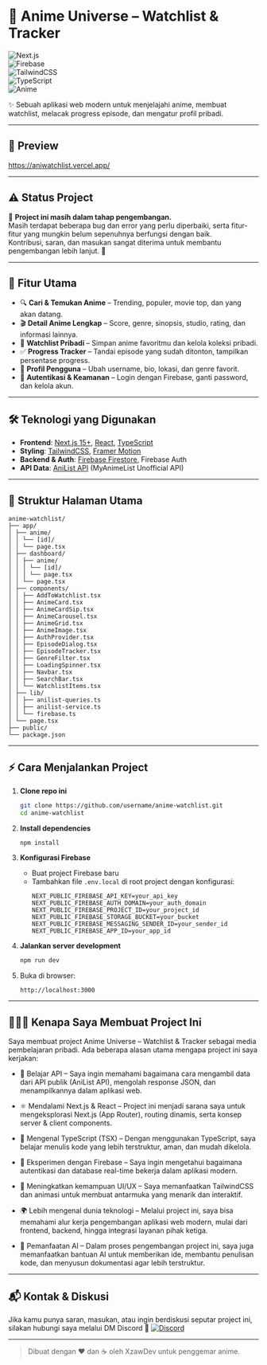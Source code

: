 # 🌌 Anime Universe – Watchlist & Tracker

![Next.js](https://img.shields.io/badge/Next.js-15.4.7-black?style=for-the-badge&logo=next.js)  
![Firebase](https://img.shields.io/badge/Firebase-Backend-orange?style=for-the-badge&logo=firebase)  
![TailwindCSS](https://img.shields.io/badge/TailwindCSS-Design-blue?style=for-the-badge&logo=tailwindcss)  
![TypeScript](https://img.shields.io/badge/TypeScript-Strict-blue?style=for-the-badge&logo=typescript)  
![Anime](https://img.shields.io/badge/Powered%20by-AniList%20API-blue?style=for-the-badge&logo=graphql)

✨ Sebuah aplikasi web modern untuk menjelajahi anime, membuat
watchlist, melacak progress episode, dan mengatur profil pribadi.

---

## 📸 Preview

https://aniwatchlist.vercel.app/

---

## ⚠️ Status Project

🚧 **Project ini masih dalam tahap pengembangan.**  
Masih terdapat beberapa bug dan error yang perlu diperbaiki, serta fitur-fitur yang mungkin belum sepenuhnya berfungsi dengan baik.  
Kontribusi, saran, dan masukan sangat diterima untuk membantu pengembangan lebih lanjut. 🙌

---

## 🚀 Fitur Utama

- 🔍 **Cari & Temukan Anime** – Trending, populer, movie top, dan yang akan datang.
- 🎬 **Detail Anime Lengkap** – Score, genre, sinopsis, studio, rating, dan informasi lainnya.
- 📑 **Watchlist Pribadi** – Simpan anime favoritmu dan kelola koleksi pribadi.
- ✅ **Progress Tracker** – Tandai episode yang sudah ditonton, tampilkan persentase progress.
- 👤 **Profil Pengguna** – Ubah username, bio, lokasi, dan genre favorit.
- 🔐 **Autentikasi & Keamanan** – Login dengan Firebase, ganti password, dan kelola akun.

---

## 🛠️ Teknologi yang Digunakan

- **Frontend**: [Next.js 15+](https://nextjs.org/), [React](https://react.dev/), [TypeScript](https://www.typescriptlang.org/)
- **Styling**: [TailwindCSS](https://tailwindcss.com/), [Framer Motion](https://www.framer.com/motion/)
- **Backend & Auth**: [Firebase Firestore](https://firebase.google.com/), Firebase Auth
- **API Data**: [AniList API](https://anilist.co/) (MyAnimeList Unofficial API)

---

## 📂 Struktur Halaman Utama

```
anime-watchlist/
├── app/
│ ├── anime/
│ │ └── [id]/
│ │ └── page.tsx
│ ├── dashboard/
│ │ ├── anime/
│ │ │ └── [id]/
│ │ │ └── page.tsx
│ │ └── page.tsx
│ ├── components/
│ │ ├── AddToWatchlist.tsx
│ │ ├── AnimeCard.tsx
│ │ ├── AnimeCardSip.tsx
│ │ ├── AnimeCarousel.tsx
│ │ ├── AnimeGrid.tsx
│ │ ├── AnimeImage.tsx
│ │ ├── AuthProvider.tsx
│ │ ├── EpisodeDialog.tsx
│ │ ├── EpisodeTracker.tsx
│ │ ├── GenreFilter.tsx
│ │ ├── LoadingSpinner.tsx
│ │ ├── Navbar.tsx
│ │ ├── SearchBar.tsx
│ │ └── WatchlistItems.tsx
│ ├── lib/
│ │ ├── anilist-queries.ts
│ │ ├── anilist-service.ts
│ │ └── firebase.ts
│ └── page.tsx
├── public/
└── package.json
```

---

## ⚡ Cara Menjalankan Project

1. **Clone repo ini**

   ```bash
   git clone https://github.com/username/anime-watchlist.git
   cd anime-watchlist
   ```

2. **Install dependencies**

   ```bash
   npm install
   ```

3. **Konfigurasi Firebase**

   - Buat project Firebase baru
   - Tambahkan file `.env.local` di root project dengan konfigurasi:
     ```env
     NEXT_PUBLIC_FIREBASE_API_KEY=your_api_key
     NEXT_PUBLIC_FIREBASE_AUTH_DOMAIN=your_auth_domain
     NEXT_PUBLIC_FIREBASE_PROJECT_ID=your_project_id
     NEXT_PUBLIC_FIREBASE_STORAGE_BUCKET=your_bucket
     NEXT_PUBLIC_FIREBASE_MESSAGING_SENDER_ID=your_sender_id
     NEXT_PUBLIC_FIREBASE_APP_ID=your_app_id
     ```

4. **Jalankan server development**

   ```bash
   npm run dev
   ```

5. Buka di browser:
   ```
   http://localhost:3000
   ```

---

## 👩🏻‍💼 Kenapa Saya Membuat Project Ini

Saya membuat project Anime Universe – Watchlist & Tracker sebagai media pembelajaran pribadi. Ada beberapa alasan utama mengapa project ini saya kerjakan:

- 📡 Belajar API – Saya ingin memahami bagaimana cara mengambil data dari API publik (AniList API), mengolah response JSON, dan menampilkannya dalam aplikasi web.

- ⚛️ Mendalami Next.js & React – Project ini menjadi sarana saya untuk mengeksplorasi Next.js (App Router), routing dinamis, serta konsep server & client components.

- 📘 Mengenal TypeScript (TSX) – Dengan menggunakan TypeScript, saya belajar menulis kode yang lebih terstruktur, aman, dan mudah dikelola.

- 🔐 Eksperimen dengan Firebase – Saya ingin mengetahui bagaimana autentikasi dan database real-time bekerja dalam aplikasi modern.

- 🎨 Meningkatkan kemampuan UI/UX – Saya memanfaatkan TailwindCSS dan animasi untuk membuat antarmuka yang menarik dan interaktif.

- 🌍 Lebih mengenal dunia teknologi – Melalui project ini, saya bisa memahami alur kerja pengembangan aplikasi web modern, mulai dari frontend, backend, hingga integrasi layanan pihak ketiga.

- 🤖 Pemanfaatan AI – Dalam proses pengembangan project ini, saya juga memanfaatkan bantuan AI untuk memberikan ide, membantu penulisan kode, dan menyusun dokumentasi agar lebih terstruktur.

---

## 📬 Kontak & Diskusi

Jika kamu punya saran, masukan, atau ingin berdiskusi seputar project ini,  
silakan hubungi saya melalui DM Discord 🙌
[![Discord](https://img.shields.io/badge/Discord-Join%20Chat-5865F2?style=for-the-badge&logo=discord&logoColor=white)](https://discordapp.com/users/your-discord-id)

---

> Dibuat dengan ❤️ dan ☕ oleh XzawDev untuk penggemar anime.
